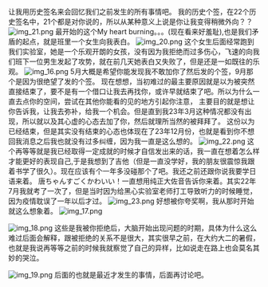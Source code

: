 让我用历史签名来会回忆我们之前发生的所有事情吧。
我的历史个签，在22个历史签名中，21个都是对你说的，所以从某种意义上说是你让我变得稍微外向？？
![img_21.png](img_21.png)
最开始的这个My heart burning。。。(现在看来好羞耻),也是我们矛盾的起点，就是班里一个女生向我表白。
![img_20.png](img_20.png)
这个女生后面经常跑到我们实验室，她是一个乐观开朗的女孩，没有因为我拒绝而过多伤心，飞速的向我们班下一位男生发起了攻势，就在前几天她表白又失败了，但是还是一如既往的乐观。
![img_16.png](img_16.png)
5月大概是希望你能发现我不敢加你了然后发的个签，9月那个是因为很绝望了发的个签。
现在想想，当初难过的最主要原因就是以为被突然直接结束了，要不是有一个借口让我去再找你，或许早就结束了吧。所以为什么一直去点你的空间，尝试在其他你能看的见的地方引起你注意，
主要目的就是想让你告诉我，让我去弥补，给我一个机会。但是直到我23年3月这种情况都没有出现，所以就以及其心虚的心态去加了你，然后就理所当然的被拜拜了。
这份以为已经结束，但是其实没有结束的心态也体现在了23年12月份，也就是看到你不想回我消息之后我也就没有过多纠缠，因为我一直是这么想的。
![img_22.png](img_22.png)
这个再等等就是我已经取得一定成就的时候才自信发出来的话，我一直在想着怎么样才能更好的表现自己,于是我想到了吉他（但是一直没学好，我的朋友很震惊我跟着书学了很久）。现在应该有个一年多没碰那个了吧。我还之前还跟你说我要学日语来着。 
唐ちゃんすごくかわいい！一直想用纯正大佐音告诉你来着。其实22年7月我就考了一次了，但是当时因为给黑心实验室老师打工导致听力的时候睡觉，因为疫情耽误了一年以后才过。
![img_23.png](img_23.png)
好想被你夸奖啊，我从那时开始就这么想象着。
![img_17.png](img_17.png)

![img_18.png](img_18.png)
这些是我被你拒绝后，大脑开始出现问题的时期，具体为什么这么难过后面会解释，跟被拒绝的关系不是很大，其实很早之前，在大约大二的暑假，也就是我说再等等之前的时候我就察觉了自己的异样，比如说走在路上也会莫名其妙的哭泣。

![img_19.png](img_19.png)
后面的也就是最近才发生的事情，后面再讨论吧。
